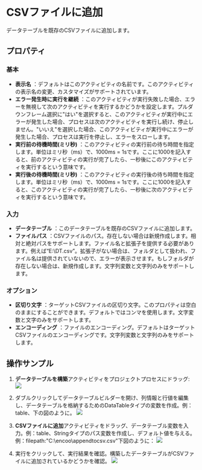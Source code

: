 # CSVファイルに追加

データテーブルを既存のCSVファイルに追加します。

## プロパティ

### 基本

- **表示名** ：デフォルトはこのアクティビティの名前です。このアクティビティの表示名の変更、カスタマイズがサポートされています。
- **エラー発生時に実行を継続** ：このアクティビティが実行失敗した場合、エラーを無視して次のアクティビティを実行するかどうかを設定します。プルダウンフレーム選択に"はい"を選択すると、このアクティビティが実行中にエラーが発生した場合、プロセスは次のアクティビティを実行し続け、停止しません。"いいえ"を選択した場合、このアクティビティが実行中にエラーが発生した場合、プロセスは実行を停止し、エラーをスローします。
- **実行前の待機時間(ミリ秒)** ：このアクティビティの実行前の待ち時間を指定します。単位はミリ秒（ms）で、1000ms = 1sです。ここに1000を記入すると、前のアクティビティの実行が完了したら、一秒後にこのアクティビティを実行するという意味です。
- **実行後の待機時間(ミリ秒)** ：このアクティビティの実行後の待ち時間を指定します。単位はミリ秒（ms）で、1000ms = 1sです。ここに1000を記入すると、このアクティビティの実行が完了したら、一秒後に次のアクティビティを実行するという意味です。


### 入力
- **データテーブル** ：このデータテーブルを既存のCSVファイルに追加します。
- **ファイルパス** ：CSVファイルのパス。存在しない場合は新規作成します。相対と絶対パスをサポートします。ファイル名と拡張子を提供する必要があります。例えば“E:\DT.csv”。拡張子がない場合は、フォルダとして扱われ、ファイル名は提供されていないので、エラーが表示させます。もしフォルダが存在しない場合は、新規作成します。文字列変数と文字列のみをサポートします。

### オプション
- **区切り文字** ：ターゲットCSVファイルの区切り文字。このプロパティは空白のままにすることができます。デフォルトではコンマを使用します。文字変数と文字のみをサポートします。
- **エンコーディング** ：ファイルのエンコーディング。デフォルトはターゲットCSVファイルのエンコーディングです。文字列変数と文字列のみをサポートします。

## 操作サンプル

1. **データテーブルを構築**アクティビティをプロジェクトプロセスにドラッグ:
![](https://docimages.blob.core.chinacloudapi.cn/images/Activities/BulidDataTable20201224.png)

2. ダブルクリックしてデータテーブルビルダーを開け、列情報と行値を編集し、データテーブルを格納するためのDataTableタイプの変数を作成。例：table、下の図のように。
![](https://docimages.blob.core.chinacloudapi.cn/images/Activities/AppendToCSV20201229.png)

3. **CSVファイルに追加**アクティビティをドラッグ、データテーブル変数を入力。例：table、Stringタイプのパス変数を作成し、デフォルト値を与える。例：filepath:"C:\encoo\appendtocsv.csv"下図のように：
![](https://docimages.blob.core.chinacloudapi.cn/images/Activities/AppendToCSV2020122902.png)

4. 実行をクリックして、実行結果を確認。構築したデータテーブルがCSVファイルに追加されているかどうかを確認。
![](https://docimages.blob.core.chinacloudapi.cn/images/Activities/AppendToCSV2020122903.png)